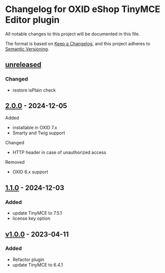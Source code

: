 # Changelog for OXID eShop TinyMCE Editor plugin

All notable changes to this project will be documented in this file.

The format is based on [Keep a Changelog](https://keepachangelog.com/en/1.0.0/),
and this project adheres to [Semantic Versioning](https://semver.org/spec/v2.0.0.html).

## [unreleased](https://git.d3data.de/D3Public/tinymce-editor/compare/2.0.0...rel_2.x)
### Changed
- restore isPlain check

## [2.0.0](https://git.d3data.de/D3Public/tinymce-editor/compare/1.1.0...2.0.0) - 2024-12-05

Added
- installable in OXID 7.x
- Smarty and Twig support

Changed
- HTTP header in case of unauthorized access

Removed
- OXID 6.x support

## [1.1.0](https://git.d3data.de/D3Public/tinymce-editor/compare/1.0.0...1.1.0) - 2024-12-03

### Added
- update TinyMCE to 7.5.1
- license key option

## [v1.0.0](https://gitlab.o3-shop.com/o3/tinymce-editor/releases/tag/v1.0.0) - 2023-04-11

### Added
- Refactor plugin
- update TinyMCE to 6.4.1